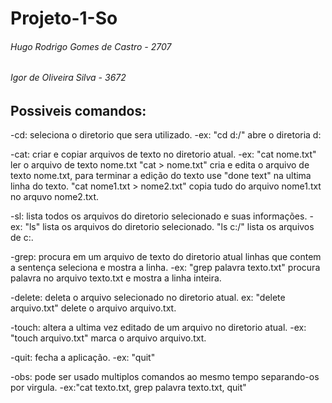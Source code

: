 # Projeto-1-So
###### Hugo Rodrigo Gomes de Castro - 2707
###### Igor de Oliveira Silva - 3672

## Possiveis comandos:

  -cd: seleciona o diretorio que sera utilizado.
   -ex: "cd d:/" abre o diretoria d:
    
  -cat: criar e copiar arquivos de texto no diretorio atual.
   -ex: "cat nome.txt" ler o arquivo de texto nome.txt
        "cat > nome.txt" cria e edita o arquivo de texto nome.txt, para terminar a edição do texto use "done text" na ultima linha do texto.
        "cat nome1.txt > nome2.txt" copia tudo do arquivo nome1.txt no arquvo nome2.txt.
        
  -sl: lista todos os arquivos do diretorio selecionado e suas informações.
   -ex: "ls" lista os arquivos do diretorio selecionado.
        "ls c:/" lista os arquivos de c:.
        
  -grep: procura em um arquivo de texto do diretorio atual linhas que contem a sentença seleciona e mostra a linha.
   -ex: "grep palavra texto.txt" procura palavra no arquivo texto.txt e mostra a linha inteira.
    
  -delete: deleta o arquivo selecionado no diretorio atual.
    ex: "delete arquivo.txt" delete o arquivo arquivo.txt.
    
  -touch: altera a ultima vez editado de um arquivo no diretorio atual.
   -ex: "touch arquivo.txt" marca o arquivo arquivo.txt.
    
  -quit: fecha a aplicação.
   -ex: "quit"
    
  -obs: pode ser usado multiplos comandos ao mesmo tempo separando-os por virgula.
   -ex:"cat texto.txt, grep palavra texto.txt, quit"
   
